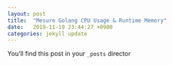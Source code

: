 ```yaml
---
layout: post
title:  "Mesure Golang CPU Usage & Runtime Memory"
date:   2019-11-19 23:44:27 +0900
categories: jekyll update
---
```

You’ll find this post in your `_posts` director
